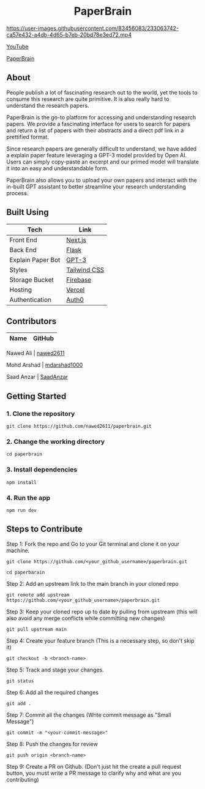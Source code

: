 <h1 align="center">
 PaperBrain
 </h1>

https://user-images.githubusercontent.com/83456083/233063742-ca57e432-a4db-4d65-b7eb-20bd78e3ed72.mp4

[YouTube](https://www.youtube.com/watch?v=JnMSISVfTYc)

[PaperBrain](https://www.paperbrain.study)

## About

<p> People publish a lot of fascinating research out to the world, yet the tools to consume this research are quite primitive. It is also really hard to understand the research papers. </p>
  
<p>PaperBrain is the go-to platform for accessing and understanding research papers. We provide a fascinating interface for users to search for papers and return a list of papers with their abstracts and a direct pdf link in a prettified format.

Since research papers are generally difficult to understand, we have added a explain paper feature leveraging a GPT-3 model provided by Open AI. Users can simply copy-paste an excerpt and our primed model will translate it into an easy and understandable form.

</p>

<p>
PaperBrain also allows you to upload your own papers and interact with the in-built GPT assistant to better streamline your research understanding process.
</p>
  
  
## Built Using

| Tech              | Link                                                 |
| ----------------- | ---------------------------------------------------- |
| Front End         | [Next.js](https://nextjs.org/)                       |
| Back End          | [Flask](https://flask.palletsprojects.com/en/2.2.x/) |
| Explain Paper Bot | [GPT-3](https://openai.com/api/)                     |
| Styles            | [Tailwind CSS](https://tailwindcss.com/docs/)        |
| Storage Bucket    | [Firebase](https://firebase.google.com/)         |
| Hosting           | [Vercel](https://vercel.com/)                        |
| Authentication    | [Auth0](https://www.auth0.com/)                      |

## Contributors

| Name | GitHub |
| ---- | ------ |

Nawed Ali | [nawed2611](https://github.com/nawed2611)

Mohd Arshad | [mdarshad1000](https://github.com/mdarshad1000)

Saad Anzar | [SaadAnzar](https://github.com/SaadAnzar)

## Getting Started

### 1. Clone the repository

```git clone https://github.com/nawed2611/paperbrain.git```

### 2. Change the working directory

```cd paperbrain```

### 3. Install dependencies

```npm install```

### 4. Run the app

```npm run dev```


## Steps to Contribute
<p>
Step 1: Fork the repo and Go to your Git terminal and clone it on your machine.
</p>

```git clone https://github.com/<your_github_username>/paperbrain.git```

```cd paperbarain```

<p>
Step 2: Add an upstream link to the main branch in your cloned repo
 </p>

```git remote add upstream https://github.com/<your_github_username>/paperbrain.git```

<p>
Step 3: Keep your cloned repo up to date by pulling from upstream (this will also avoid any merge conflicts while committing new changes)
</p>

```git pull upstream main```

<p>
Step 4: Create your feature branch (This is a necessary step, so don't skip it)
</p>

```git checkout -b <branch-name>```

<p>
Step 5: Track and stage your changes.
</p>

```git status```

<p>
 Step 6: Add all the required changes
</p>
 
```git add .```

<p>
Step 7: Commit all the changes (Write commit message as "Small Message")
</p>

```git commit -m "<your-commit-message>"```

<p>
Step 8: Push the changes for review
</p>

```git push origin <branch-name>```

<p>
Step 9: Create a PR on Github. (Don't just hit the create a pull request button, you must write a PR message to clarify why and what are you contributing)
</p>

